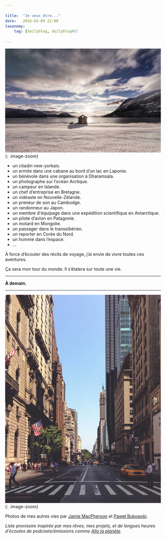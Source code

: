 ```yaml
---

title:  "Je veux être..."
date:   2016-03-09 22:00
taxonomy:
    tag: [dailyblog, dailyblog#9]

---
```


![cabin](/assets/images/cabin@2x.jpg){: .image-zoom}

- un citadin new-yorkais.
- un ermite dans une cabane au bord d’un lac en Laponie.
- un bénévole dans une organisation à Dharamsala.
- un photographe sur l’océan Arctique.
- un campeur en Islande.
- un chef d’entreprise en Bretagne.
- un vidéaste en Nouvelle-Zélande.
- un preneur de son au Cambodge.
- un randonneur au Japon.
- un membre d'équipage dans une expédition scientifique en Antarctique.
- un pilote d’avion en Patagonie.
- un motard en Mongolie.
- un passager dans le transsibérien.
- un reporter en Corée du Nord.
- un homme dans l’espace.
- …

À force d’écouter des récits de voyage, j’ai envie de vivre toutes ces aventures. 

Ça sera mon tour du monde. Il s’étalera sur toute une vie.

___


**À demain.**

___

![new-york](/assets/images/new-york@2x.jpg){: .image-zoom}

Photos de mes autres vies par [Jamie MacPherson](https://unsplash.com/jmacpherson) et [Paweł Bukowski](https://unsplash.com/bukowski).

*Liste provisoire inspirée par mes rêves, mes projets, et de longues heures d'écoutes de podcasts/émissions comme [Allo la planète](https://www.facebook.com/AlloLaPlanete/).*